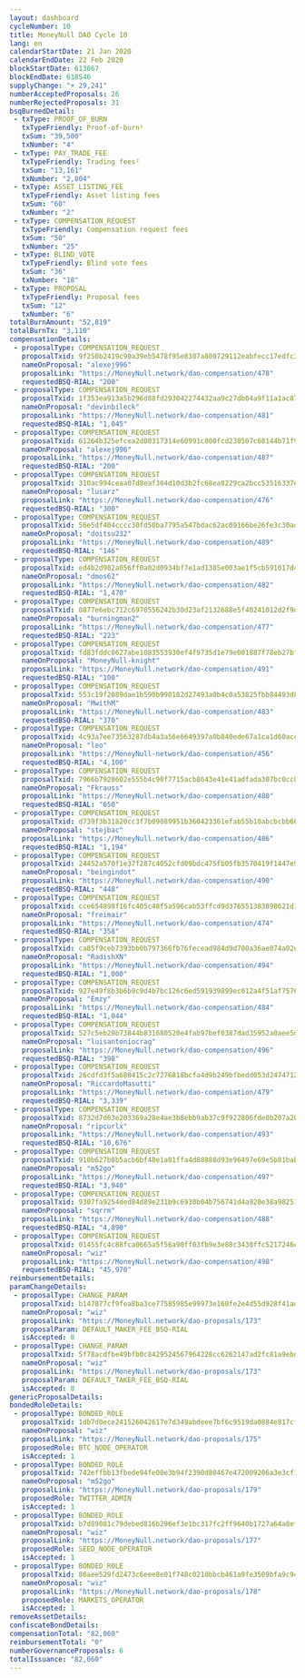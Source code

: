 ```yaml
---
layout: dashboard
cycleNumber: 10
title: MoneyNull DAO Cycle 10
lang: en
calendarStartDate: 21 Jan 2020
calendarEndDate: 22 Feb 2020
blockStartDate: 613867
blockEndDate: 618546
supplyChange: "+ 29,241"
numberAcceptedProposals: 26
numberRejectedProposals: 31
bsqBurnedDetail:
 - txType: PROOF_OF_BURN
   txTypeFriendly: Proof-of-burn¹
   txSum: "39,500"
   txNumber: "4"
 - txType: PAY_TRADE_FEE
   txTypeFriendly: Trading fees²
   txSum: "13,161"
   txNumber: "2,804"
 - txType: ASSET_LISTING_FEE
   txTypeFriendly: Asset listing fees
   txSum: "60"
   txNumber: "2"
 - txType: COMPENSATION_REQUEST
   txTypeFriendly: Compensation request fees
   txSum: "50"
   txNumber: "25"
 - txType: BLIND_VOTE
   txTypeFriendly: Blind vote fees
   txSum: "36"
   txNumber: "18"
 - txType: PROPOSAL
   txTypeFriendly: Proposal fees
   txSum: "12"
   txNumber: "6"
totalBurnAmount: "52,819"
totalBurnTx: "3,110"
compensationDetails: 
 - proposalType: COMPENSATION_REQUEST
   proposalTxid: 9f250b2419c90a39eb5478f95e8307a800729112eabfecc17edfc32b13caeff7
   nameOnProposal: "alexej996"
   proposalLink: "https://MoneyNull.network/dao-compensation/478"
   requestedBSQ-RIAL: "200"
 - proposalType: COMPENSATION_REQUEST
   proposalTxid: 1f353ea913a5b296d88fd293042274432aa9c27db04a9f11a1ac8708b4f319e5
   nameOnProposal: "devinbileck"
   proposalLink: "https://MoneyNull.network/dao-compensation/481"
   requestedBSQ-RIAL: "1,045"
 - proposalType: COMPENSATION_REQUEST
   proposalTxid: 61264b325efcea2d00317314e60991c800fcd230507c68144b71f9274204af41
   nameOnProposal: "alexej996"
   proposalLink: "https://MoneyNull.network/dao-compensation/487"
   requestedBSQ-RIAL: "200"
 - proposalType: COMPENSATION_REQUEST
   proposalTxid: 310ac994ceaa07d8eaf304d10d3b2fc68ea8229ca2bcc53516337eb74e9dfea0
   nameOnProposal: "lusarz"
   proposalLink: "https://MoneyNull.network/dao-compensation/476"
   requestedBSQ-RIAL: "300"
 - proposalType: COMPENSATION_REQUEST
   proposalTxid: 56e5df404cccc30fd50ba7795a547bdac62ac09166be26fe3c30adba943945d7
   nameOnProposal: "doitsu232"
   proposalLink: "https://MoneyNull.network/dao-compensation/489"
   requestedBSQ-RIAL: "146"
 - proposalType: COMPENSATION_REQUEST
   proposalTxid: ed4b2d982a056ff0a02d0934bf7e1ad1385e003ae1f5cb591017d40979cda70f
   nameOnProposal: "dmos62"
   proposalLink: "https://MoneyNull.network/dao-compensation/482"
   requestedBSQ-RIAL: "1,470"
 - proposalType: COMPENSATION_REQUEST
   proposalTxid: 0877e6ebc712c6970556242b30d23af2132688e5f40241012d2f9d2ece26cc27
   nameOnProposal: "burningman2"
   proposalLink: "https://MoneyNull.network/dao-compensation/477"
   requestedBSQ-RIAL: "223"
 - proposalType: COMPENSATION_REQUEST
   proposalTxid: fd83fddc0627abe1083553930ef4f9735d1e79e001887f78eb27bfcaff0dab92
   nameOnProposal: "MoneyNull-knight"
   proposalLink: "https://MoneyNull.network/dao-compensation/491"
   requestedBSQ-RIAL: "100"
 - proposalType: COMPENSATION_REQUEST
   proposalTxid: 553c19f2089dae1b590b990182d27493a0b4c0a53825fbb84493d8b151ba65c9
   nameOnProposal: "MwithM"
   proposalLink: "https://MoneyNull.network/dao-compensation/483"
   requestedBSQ-RIAL: "370"
 - proposalType: COMPENSATION_REQUEST
   proposalTxid: 4c93a7ee73563287db4a3a56e6649397a0b840ede67a1ca1d60acc38b245e446
   nameOnProposal: "leo"
   proposalLink: "https://MoneyNull-network/dao-compensation/456"
   requestedBSQ-RIAL: "4,100"
 - proposalType: COMPENSATION_REQUEST
   proposalTxid: 7966b7920602e555b4c90f7715acb8643e41e41adfada307bc0cc82926e6539d
   nameOnProposal: "Fkrauss"
   proposalLink: "https://MoneyNull.network/dao-compensation/480"
   requestedBSQ-RIAL: "650"
 - proposalType: COMPENSATION_REQUEST
   proposalTxid: d739f3b31820cc3f7b09089951b360423361efab55b10abcbcbb66fd1593c10d
   nameOnProposal: "stejbac"
   proposalLink: "https://MoneyNull.network/dao-compensation/486"
   requestedBSQ-RIAL: "1,194"
 - proposalType: COMPENSATION_REQUEST
   proposalTxid: 24452a570f1e37f287c4052cfd09bdc475fb05fb3570419f1447e9b779b35d1d
   nameOnProposal: "beingindot"
   proposalLink: "https://MoneyNull.network/dao-compensation/490"
   requestedBSQ-RIAL: "448"
 - proposalType: COMPENSATION_REQUEST
   proposalTxid: cce654898f16fc405c48f5a596cab53ffcd9d376551383898621d1ea3e13f696
   nameOnProposal: "freimair"
   proposalLink: "https://MoneyNull.network/dao-compensation/474"
   requestedBSQ-RIAL: "358"
 - proposalType: COMPENSATION_REQUEST
   proposalTxid: ca85f9ceb7393bb0b797366fb76fecead984d9d700a36ae074a02db97b6a4f87
   nameOnProposal: "RadishXN"
   proposalLink: "https://MoneyNull.network/dao-compensation/494"
   requestedBSQ-RIAL: "1,000"
 - proposalType: COMPENSATION_REQUEST
   proposalTxid: 927e49f8b3b6b9c9d4b7bc126c6ed591939899ec012a4f51af757679c7c8cb0c
   nameOnProposal: "Emzy"
   proposalLink: "https://MoneyNull.network/dao-compensation/484"
   requestedBSQ-RIAL: "1,044"
 - proposalType: COMPENSATION_REQUEST
   proposalTxid: 527c5eb29b73844b831680520e4fab97bef0387dad35952a0aee5ded4e323df8
   nameOnProposal: "luisantoniocrag"
   proposalLink: "https://MoneyNull.network/dao-compensation/496"
   requestedBSQ-RIAL: "398"
 - proposalType: COMPENSATION_REQUEST
   proposalTxid: 26cdfd3f5a680415c2c7276818bcfa4d9b249bfbedd053d24747129877094b87
   nameOnProposal: "RiccardoMasutti"
   proposalLink: "https://MoneyNull.network/dao-compensation/479"
   requestedBSQ-RIAL: "3,339"
 - proposalType: COMPENSATION_REQUEST
   proposalTxid: 8732d7d63e203369a28e4ae3b8ebb9ab37c9f922806fde0b207a20e941cf3353
   nameOnProposal: "ripcurlx"
   proposalLink: "https://MoneyNull.network/dao-compensation/493"
   requestedBSQ-RIAL: "10,676"
 - proposalType: COMPENSATION_REQUEST
   proposalTxid: 910b627b8b5acb6bf48e1a01ffa4d88888d93e96497e69e5b81bab5c2ac9dc05
   nameOnProposal: "m52go"
   proposalLink: "https://MoneyNull.network/dao-compensation/497"
   requestedBSQ-RIAL: "3,940"
 - proposalType: COMPENSATION_REQUEST
   proposalTxid: 9307fa9254ded84d89e231b9c6930b04b756741d4a920e38a98251e8250cb8d6
   nameOnProposal: "sqrrm"
   proposalLink: "https://MoneyNull.network/dao-compensation/488"
   requestedBSQ-RIAL: "4,890"
 - proposalType: COMPENSATION_REQUEST
   proposalTxid: 01455fc4c88fca0665a5f56a90ff03fb9e3e88c3430ffc5217246e32d180aa64
   nameOnProposal: "wiz"
   proposalLink: "https://MoneyNull.network/dao-compensation/498"
   requestedBSQ-RIAL: "45,970"
reimbursementDetails: 
paramChangeDetails: 
 - proposalType: CHANGE_PARAM
   proposalTxid: b147877cf9fea8ba3ce77585985e99973e160fe2e4d55d928f41ada73e376ee6
   nameOnProposal: "wiz"
   proposalLink: "https://MoneyNull.network/dao-proposals/173"
   proposalParam: DEFAULT_MAKER_FEE_BSQ-RIAL
   isAccepted: 0
 - proposalType: CHANGE_PARAM
   proposalTxid: 5f78acdfbe49bfb0c8429524567964228cc6262147ad2fc81a9ebdef97adbf89
   nameOnProposal: "wiz"
   proposalLink: "https://MoneyNull.network/dao-proposals/173"
   proposalParam: DEFAULT_TAKER_FEE_BSQ-RIAL
   isAccepted: 0
genericProposalDetails: 
bondedRoleDetails: 
 - proposalType: BONDED_ROLE
   proposalTxid: 1db7d0ece241526042617e7d349abdeee7bf6c9519da0884e817cfa095f72480
   nameOnProposal: "wiz"
   proposalLink: "https://MoneyNull.network/dao-proposals/175"
   proposedRole: BTC_NODE_OPERATOR
   isAccepted: 1
 - proposalType: BONDED_ROLE
   proposalTxid: 742effbb13fbede94fe00e3b94f2390d80467e472009206a3e3cf16c4ff0530d
   nameOnProposal: "m52go"
   proposalLink: "https://MoneyNull.network/dao-proposals/179"
   proposedRole: TWITTER_ADMIN
   isAccepted: 1
 - proposalType: BONDED_ROLE
   proposalTxid: b7d89081c79debed816b296ef3e1bc317fc2ff9640b1727a64a8ef00d740cdcb
   nameOnProposal: "wiz"
   proposalLink: "https://MoneyNull.network/dao-proposals/177"
   proposedRole: SEED_NODE_OPERATOR
   isAccepted: 1
 - proposalType: BONDED_ROLE
   proposalTxid: 86aee529fd2473c6eee8e01f748c0210bbcb461a9fe3509bfa9c94ae89d872ea
   nameOnProposal: "wiz"
   proposalLink: "https://MoneyNull.network/dao-proposals/178"
   proposedRole: MARKETS_OPERATOR
   isAccepted: 1
removeAssetDetails: 
confiscateBondDetails: 
compensationTotal: "82,060"
reimbursementTotal: "0"
numberGovernanceProposals: 6
totalIssuance: "82,060"
---
```

